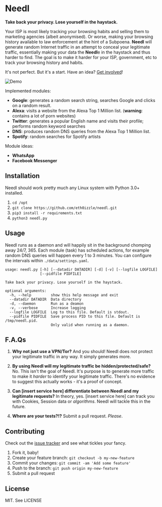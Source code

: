 # Needl

**Take back your privacy. Lose yourself in the haystack.**

Your ISP is most likely tracking your browsing habits and selling them to marketing agencies (albeit anonymised). Or worse, making your browsing history available to law enforcement at the hint of a Subpoena. **Needl** will generate random Internet traffic in an attempt to conceal your legitimate traffic, essentially making your data the **Needl**e in the haystack and thus harder to find. The goal is to make it harder for your ISP, government, etc to track your browsing history and habits.

It's not perfect. But it's a start. Have an idea? [Get involved](CONTRIBUTING.md)!

![Demo](https://pbs.twimg.com/media/CxeQsH5XAAAp_vN.jpg:large)

Implemented modules:

- **Google**: generates a random search string, searches Google and clicks on a random result.
- **Alexa**: visits a website from the Alexa Top 1 Million list. (**warning**: contains a lot of porn websites)
- **Twitter**: generates a popular English name and visits their profile; performs random keyword searches
- **DNS**: produces random DNS queries from the Alexa Top 1 Million list.
- **Spotify**: random searches for Spotify artists

Module ideas:

- **WhatsApp**
- **Facebook Messenger**

## Installation

Needl should work pretty much any Linux system with Python 3.0+ installed.

1. `cd /opt`
2. `git clone https://github.com/eth0izzle/needl.git`
3. `pip3 install -r requirements.txt`
4. `python3 needl.py`

## Usage

Needl runs as a daemon and will happily sit in the background chomping away 24/7, 365. Each module (task) has scheduled actions, for example random DNS queries will happen every 1 to 3 minutes. You can configure the intervals within `./data/settings.yaml`.

    usage: needl.py [-h] [--datadir DATADIR] [-d] [-v] [--logfile LOGFILE]
                    [--pidfile PIDFILE]
    
    Take back your privacy. Lose yourself in the haystack.
    
    optional arguments:
      -h, --help         show this help message and exit
      --datadir DATADIR  Data directory
      -d, --daemon       Run as a deamon
      -v, --verbose      Increase logging
      --logfile LOGFILE  Log to this file. Default is stdout.
      --pidfile PIDFILE  Save process PID to this file. Default is /tmp/needl.pid.
                         Only valid when running as a daemon.

## F.A.Qs

1. **Why not just use a VPN/Tor?**
And you should! Needl does not protect your legitimate traffic in any way. It simply generates more.

2. **By using Needl will my legitimate traffic be hidden/protected/safe?**
No. This isn't the goal of Needl. It's purpose is to generate more traffic to make it *harder* to identify your legitimate traffic. There's no evidence to suggest this actually works - it's a proof of concept.

3. **Can [insert service here] differentiate between Needl and my legitimate requests?**
In theory, yes. [insert service here] can track you with Cookies, Session data or *algorithms*. Needl will tackle this in the future.

4. **Where are your tests?!?**
Submit a pull request. _Please_.

## Contributing

Check out the [issue tracker](https://github.com/eth0izzle/needl/issues) and see what tickles your fancy.

1. Fork it, baby!
2. Create your feature branch: `git checkout -b my-new-feature`
3. Commit your changes: `git commit -am 'Add some feature'`
4. Push to the branch: `git push origin my-new-feature`
5. Submit a pull request

## License

MIT. See LICENSE
